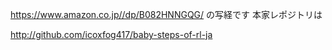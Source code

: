https://www.amazon.co.jp//dp/B082HNNGQG/
の写経です
本家レポジトリは

http://github.com/icoxfog417/baby-steps-of-rl-ja

